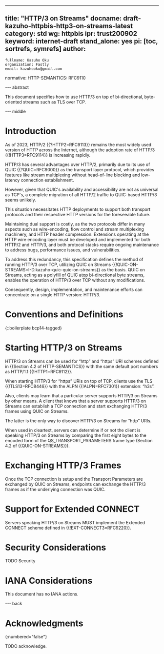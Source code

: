 ---
title: "HTTP/3 on Streams"
docname: draft-kazuho-httpbis-http3-on-streams-latest
category: std
wg: httpbis
ipr: trust200902
keyword: internet-draft
stand_alone: yes
pi: [toc, sortrefs, symrefs]
author:
 -
    fullname: Kazuho Oku
    organization: Fastly
    email: kazuhooku@gmail.com
normative:
  HTTP-SEMANTICS: RFC9110

--- abstract

This document specifies how to use HTTP/3 on top of bi-directional,
byte-oriented streams such as TLS over TCP.


--- middle

# Introduction

As of 2023, HTTP/2 {{?HTTP2=RFC9113}} remains the most widely used version of
HTTP across the Internet, although the adoption rate of HTTP/3
{{!HTTP3=RFC9114}} is increasing rapidly.

HTTP/3 has several advantages over HTTP/2, primarily due to its use of QUIC
{{?QUIC=RFC9000}} as the transport layer protocol, which provides features like
stream multiplexing without head-of-line blocking and low-latency connection
establishment.

However, given that QUIC's availability and accessibility are not as universal
as TCP's, a complete migration of all HTTP/2 traffic to QUIC-based HTTP/3 seems
unlikely.

This situation necessitates HTTP deployments to support both transport protocols
and their respective HTTP versions for the foreseeable future.

Maintaining dual support is costly, as the two protocols differ in many aspects
such as wire-encoding, flow control and stream multiplexing machinery, and HTTP
header compression. Extensions operating at the HTTP wire encoding layer must
be developed and implemented for both HTTP/2 and HTTP/3, and both protocol
stacks require ongoing maintenance to address bugs, performance issues, and
vulnerabilities.

To address this redundancy, this specification defines the method of running
HTTP/3 over TCP, utilizing QUIC on Streams
{{!QUIC-ON-STREAMS=I-D.kazuho-quic-quic-on-streams}} as the basis. QUIC on
Streams, acting as a polyfill of QUIC atop bi-directional byte streams, enables
the operation of HTTP/3 over TCP without any modifications.

Consequently, design, implementation, and maintenance efforts can concentrate on
a single HTTP version: HTTP/3.


# Conventions and Definitions

{::boilerplate bcp14-tagged}


# Starting HTTP/3 on Streams

HTTP/3 on Streams can be used for “http” and “https” URI schemes defined in
{{Section 4.2 of HTTP-SEMANTICS}} with the same default port numbers as HTTP/1.1
{{!HTTP1=RFC9112}}.

When starting HTTP/3 for “https” URIs on top of TCP, clients use the TLS
{{!TLS13=RFC8446}} with the ALPN {{!ALPN=RFC7301}} extension: “h3s”.

Also, clients may learn that a particular server supports HTTP/3 on Streams by
other means. A client that knows that a server supports HTTP/3 on Streams can
establish a TCP connection and start exchanging HTTP/3 frames using QUIC on
Streams.

The latter is the only way to discover HTTP/3 on Streams for “http” URIs.

When used in cleartext, servers can determine if or not the client is speaking
HTTP/3 on Streams by comparing the first eight bytes to the encoded form of the
QS_TRANSPORT_PARAMETERS frame type (Section 4.2 of {{QUIC-ON-STREAMS}}).


# Exchanging HTTP/3 Frames

Once the TCP connection is setup and the Transport Parameters are exchanged by
QUIC on Streams, endpoints can exchange the HTTP/3 frames as if the underlying
connection was QUIC.


# Support for Extended CONNECT

Servers speaking HTTP/3 on Streams MUST implement the Extended CONNECT scheme
defined in {{!EXT-CONNECT3=RFC9220}}.


# Security Considerations

TODO Security


# IANA Considerations

This document has no IANA actions.


--- back

# Acknowledgments
{:numbered="false"}

TODO acknowledge.
